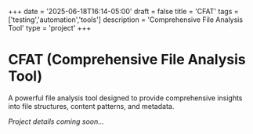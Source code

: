 +++
date = '2025-06-18T16:14-05:00'
draft = false
title = 'CFAT'
tags = ['testing','automation','tools']
description = 'Comprehensive File Analysis Tool'
type = 'project'
+++

# CFAT (Comprehensive File Analysis Tool)

A powerful file analysis tool designed to provide comprehensive insights into file structures, content patterns, and metadata.

*Project details coming soon...*
